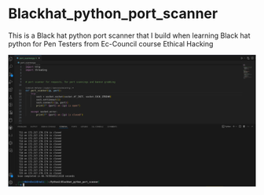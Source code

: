 # Blackhat_python_port_scanner
This is a Black hat python port scanner that I build when learning Black hat python for Pen Testers from Ec-Council course
  Ethical Hacking



![alt](/portscanner.png)